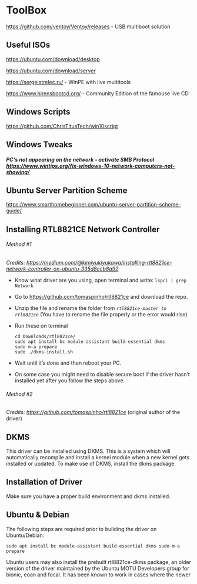    # ToolBox

https://github.com/ventoy/Ventoy/releases - USB multiboot solution

   ## Useful ISOs
https://ubuntu.com/download/desktop

https://ubuntu.com/download/server

https://sergeistrelec.ru/  - WinPE with live multitools

https://www.hirensbootcd.org/ - Community Edition of the famouse live CD

   
   ## Windows Scripts

https://github.com/ChrisTitusTech/win10script

   ## Windows Tweaks
   
   ##### PC's not appearing on the network - activate SMB Protocol https://www.wintips.org/fix-windows-10-network-computers-not-showing/


   ## Ubuntu Server Partition Scheme
   https://www.smarthomebeginner.com/ubuntu-server-partition-scheme-guide/



   ## Installing RTL8821CE Network Controller 
 
   ###### Method #1
 
   *Credits: https://medium.com/@kimiyukiyukawa/installing-rtl8821ce-network-controller-on-ubuntu-335d8ccb8a92*

   - Know what driver are you using, open terminal and write:
     `lspci | grep Network`
     
   - Go to https://github.com/tomaspinho/rtl8821ce and download the repo.
   - Unzip the file and rename the folder from *`rtl8821ce-master to rtl8821ce`* (You have to rename the file properly or the error would rise)
   - Run these on terminal
      ````
      cd Downloads/rtl8821ce/
      sudo apt install bc module-assistant build-essential dkms
      sudo m-a prepare
      sudo ./dkms-install.sh
      ````

   - Wait until it’s done and then reboot your PC.
   - On some case you might need to disable secure boot if the driver hasn’t installed yet after you follow the steps above.

   ###### Method #2
   
   *Credits: https://github.com/tomaspinho/rtl8821ce* (original author of the driver)
   
  ## DKMS

This driver can be installed using DKMS. This is a system which will automatically recompile and install a kernel module when a new kernel gets installed or updated. To make use of DKMS, install the dkms package.

 ## Installation of Driver

Make sure you have a proper build environment and dkms installed.

 ## Ubuntu & Debian

The following steps are required prior to building the driver on Ubuntu/Debian:

``
sudo apt install bc module-assistant build-essential dkms
sudo m-a prepare
``

Ubuntu users may also install the prebuilt rtl8821ce-dkms package, an older version of the driver maintained by the Ubuntu MOTU Developers group for bionic, eoan and focal. It has been known to work in cases where the newer 






